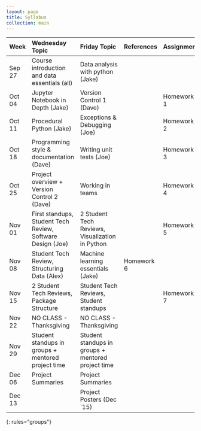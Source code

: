 ```yaml
---
layout: page
title: Syllabus
collection: main
---
```


| Week      | Wednesday Topic | Friday Topic   | References | Assignment |
|:----------|:----------------|:---------------|:-------------------|:-------------|
|Sep 27 |Course introduction and data essentials (all)     | Data analysis with python (Jake)     | |            |
|Oct 04 |Jupyter Notebook in Depth (Jake)                  | Version Control 1 (Dave)       | | Homework 1 |
|Oct 11 |Procedural Python (Jake)                          | Exceptions & Debugging (Joe)   | | Homework 2 |
|Oct 18 |Programming style & documentation (Dave)          | Writing unit tests (Joe)       | | Homework 3 |
|Oct 25 |Project overview + Version Control 2 (Dave)       | Working in teams               | | Homework 4 |
|Nov 01 |First standups, Student Tech Review, Software Design (Joe) |2 Student Tech Reviews, Visualization in Python | | Homework 5 |
|Nov 08 |Student Tech Review, Structuring Data (Alex)      | Machine learning essentials (Jake) | Homework 6 |
|Nov 15 |2 Student Tech Reviews, Package Structure | Student Tech Reviews, Student standups | | Homework 7 |
|Nov 22 |NO CLASS - Thanksgiving                           | NO CLASS - Thanksgiving        | |            |
|Nov 29 |Student standups in groups + mentored project time | Student standups in groups + mentored project time | | |
|Dec 06 |Project Summaries                                 | Project Summaries              | |            |
|Dec 13 |                                                  | Project Posters (Dec `15)      | |            |
{: rules="groups"}

